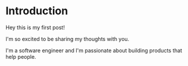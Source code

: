 # Introduction

Hey this is my first post!

I'm so excited to be sharing my thoughts with you.

I'm a software engineer and I'm passionate about building products that help people.